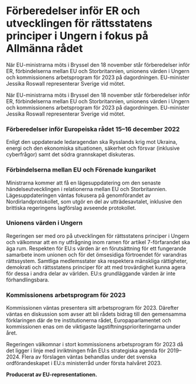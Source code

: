 # Förberedelser inför ER och utvecklingen för rättsstatens principer i Ungern i fokus på Allmänna rådet

När EU-ministrarna möts i Bryssel den 18 november står förberedelser inför ER, förbindelserna mellan EU och Storbritannien, unionens värden i Ungern och kommissionens arbetsprogram för 2023 på dagordningen. EU-minister Jessika Roswall representerar Sverige vid mötet.

När EU-ministrarna möts i Bryssel den 18 november står förberedelser inför ER, förbindelserna mellan EU och Storbritannien, unionens värden i Ungern och kommissionens arbetsprogram för 2023 på dagordningen. EU-minister Jessika Roswall representerar Sverige vid mötet.

### Förberedelser inför Europeiska rådet 15–16 december 2022

Enligt den uppdaterade ledaragendan ska Rysslands krig mot Ukraina, energi och den ekonomiska situationen, säkerhet och försvar (inklusive cyberfrågor) samt det södra grannskapet diskuteras.

### Förbindelserna mellan EU och Förenade kungariket

Ministrarna kommer att få en lägesuppdatering om den senaste händelseutvecklingen i relationerna mellan EU och Storbritannien. Lägesuppdateringen väntas fokusera på genomförandet av Nordirlandprotokollet, som utgör en del av utträdesavtalet, inklusive den brittiska regeringens lagförslag avseende protokollet.

### Unionens värden i Ungern

Regeringen ser med oro på utvecklingen för rättsstatens principer i Ungern och välkomnar att en ny utfrågning inom ramen för artikel 7-förfarandet ska äga rum. Respekten för EU:s värden är en förutsättning för ett fungerande samarbete inom unionen och för det ömsesidiga förtroendet för varandras rättssystem. Samtliga medlemsstater ska respektera mänskliga rättigheter, demokrati och rättsstatens principer för att med trovärdighet kunna agera för dessa i andra delar av världen. EU:s grundläggande värden är inte förhandlingsbara.

### Kommissionens arbetsprogram för 2023

Kommissionen väntas presentera sitt arbetsprogram för 2023. Därefter väntas en diskussion som avser att bli rådets bidrag till den gemensamma förklaringen där de tre institutionerna rådet, Europaparlamentet och kommissionen enas om de viktigaste lagstiftningsprioriteringarna under året.

Regeringen välkomnar i stort kommissionens arbetsprogram för 2023 då det ligger i linje med inriktningen från EU:s strategiska agenda för 2019–2024. Flera av förslagen väntas behandlas under det svenska ordförandeskapet i EU:s ministerråd under första halvåret 2023.

**Producerat av EU-representationen.**
